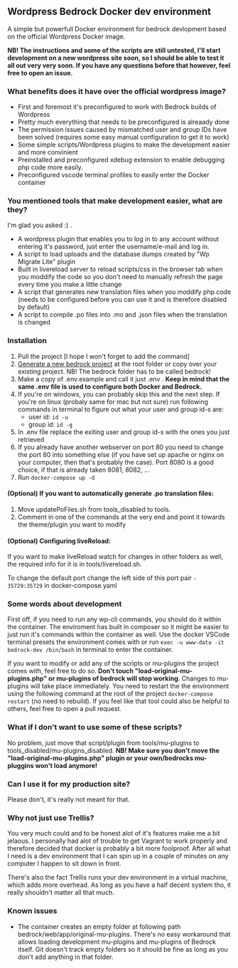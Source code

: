 ## Wordpress Bedrock Docker dev environment

A simple but powerfull Docker environment for bedrock devlopment based on the official Wordpress Docker image.

**NB! The instructions and some of the scripts are still untested, I'll start development on a new wordpress site soon, so I should be able to test it all out very very soon. If you have any questions before that however, feel free to open an issue.**


### What benefits does it have over the official wordpress image? 
* First and foremost it's preconfigured to work with Bedrock builds of Wordpress
* Pretty much everything that needs to be preconfigured is alreaady done
* The permission issues caused by mismatched user and group IDs have been solved (requires some easy manual configuration to get it to work)
* Some simple scripts/Wordpress plugins to make the development easier and more convinient
* Preinstalled and preconfigured xdebug extension to enable debugging php code more easily.
* Preconfigured vscode terminal profiles to easily enter the Docker container

### You mentioned tools that make development easier, what are they?
I'm glad you asked :) . 
* A wordpress plugin that enables you to log in to any account without entering it's password, just enter the username/e-mail and log in.
* A script to load uploads and the database dumps created by "Wp Migrate Lite" plugin
* Built in livereload server to reload scripts/css in the browser tab when you moddify the code so you don't need to manually refresh the page every time you make a little change
* A script that generates new translation files when you moddify php code (needs to be configured before you can use it and is therefore disabled by default)
* A script to compile .po files into .mo and .json files when the translation is changed

### Installation
1. Pull the project [I hope I won't forget to add the command]
1. [Generate a new bedrock project](https://roots.io/bedrock/docs/installation/) at the root folder or copy over your existing project. NB! The bedrock folder has to be called bedrock!
1. Make a copy of .env.example and call it just .env . **Keep in mind that the same .env file is used to configure both Docker and Bedrock.**
1. If you're on windows, you can probably skip this and the next step. If you're on linux (probaly same for mac but not sure) run following commands in terminal to figure out what your user and group id-s are:
    * user id: `id -u` 
    * group id: `id -g`
1. In .env file replace the exiting user and group id-s with the ones you just retrieved
1. If you already have another webserver on port 80 you need to change the port 80 into something else (if you have set up apache or nginx on your computer, then that's probably the case). Port 8080 is a good choice, if that is already taken 8081, 8082, ...
1. Run `docker-compose up -d`

#### (Optional) If you want to automatically generate .po translation files: 
1. Move updatePoFiles.sh from tools_disabled to tools.
1. Comment in one of the commands at the very end and point it towards the theme/plugin you want to modify

#### (Optional) Configuring liveReload:
If you want to make liveReload watch for changes in other folders as well, the required info for it is in tools/livereload.sh. 

To change the default port change the left side of this port pair `- 35729:35729` in docker-compose.yaml

### Some words about development
First off, if you need to run any wp-cli commands, you should do it within the container. The enviroment has built in composer so it might be easier to just run it's commands within the container as well. Use the docker VSCode terminal presets the environment comes with or run `exec -u www-data -it bedrock-dev /bin/bash` in terminal to enter the container.

If you want to modify or add any of the scripts or mu-plugins the project comes with, feel free to do so. **Don't touch "load-original-mu-plugins.php" or mu-plugins of bedrock will stop working**. Changes to mu-plugins will take place immediately. You need to restart the the environment using the following command at the root of the project `docker-compose restart` (no need to rebuild). If you feel like that tool could also be helpful to others, feel free to open a pull request.

### What if I don't want to use some of these scripts?
No problem, just move that script/plugin from tools/mu-plugins to tools_disabled/mu-plugins_disabled. **NB! Make sure you don't move the "load-original-mu-plugins.php" plugin or your own/bedrocks mu-pluggins won't load anymore!**

### Can I use it for my production site?
Please don't, it's really not meant for that.

### Why not just use Trellis?
You very much could and to be honest alot of it's features make me a bit jelaous. I personally had alot of trouble to get Vagrant to work properly and therefore decided that docker is probably a bit more foolproof. After all what I need is a dev environment that I can spin up in a couple of minutes on any computer I happen to sit down in front. 

There's also the fact Trellis runs your dev environment in a virtual machine, which adds more overhead. As long as you have a half decent system tho, it really shouldn't matter all that much.

### Known issues
* The container creates an empty folder at following path bedrock/web/app/original-mu-plugins. There's no easy workaround that allows loading development mu-plugins and mu-plugins of Bedrock itself. Git doesn't track empty folders so it should be fine as long as you don't add anything in that folder.
